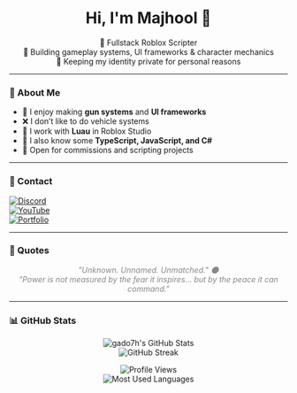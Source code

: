 <h1 align="center">Hi, I'm Majhool 👋</h1>

<p align="center">
  💼 Fullstack Roblox Scripter<br/>
  🔧 Building gameplay systems, UI frameworks & character mechanics<br/>
  🌙 Keeping my identity private for personal reasons
</p>

---

### 🧠 About Me
- 🔫 I enjoy making **gun systems** and **UI frameworks**
- ❌ I don’t like to do vehicle systems
- 🧩 I work with **Luau** in Roblox Studio
- 📁 I also know some **TypeScript, JavaScript, and C#**
- 🤝 Open for commissions and scripting projects

---

### 🔗 Contact

[![Discord](https://img.shields.io/badge/Discord-.edash%230000-5865F2?style=for-the-badge&logo=discord&logoColor=white)](https://discord.com/users/1244725995718840402)  
[![YouTube](https://img.shields.io/badge/YouTube-My_Dev_Videos-red?style=for-the-badge&logo=youtube&logoColor=white)](https://www.youtube.com/@gdo7a)  
[![Portfolio](https://img.shields.io/badge/Portfolio-Pricing%20%26%20Work-blueviolet?style=for-the-badge)](https://discord.gg/vRvJSvdnCG)

---

### 💬 Quotes

<p align="center" style="font-style: italic; color: #888;">
  "Unknown. Unnamed. Unmatched." 🌑<br/>
  "Power is not measured by the fear it inspires... but by the peace it can command."
</p>

---

### 📊 GitHub Stats

<p align="center">
  <img src="https://github-readme-stats.vercel.app/api?username=gado7h&show_icons=true&theme=radical" alt="gado7h's GitHub Stats" /><br/>
  <img src="https://github-readme-streak-stats.herokuapp.com/?user=gado7h&theme=radical" alt="GitHub Streak" />
</p>

<p align="center">
  <img src="https://komarev.com/ghpvc/?username=gado7h&color=blueviolet" alt="Profile Views" /><br/>
  <img src="https://github-readme-stats.vercel.app/api/top-langs/?username=gado7h&layout=compact&theme=radical" alt="Most Used Languages" />
</p>
